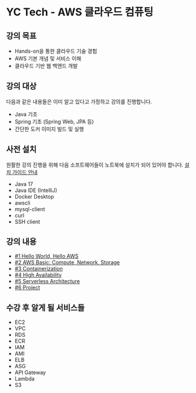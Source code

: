 # YC Tech - AWS 클라우드 컴퓨팅

## 강의 목표

- Hands-on을 통한 클라우드 기술 경험
- AWS 기본 개념 및 서비스 이해
- 클라우드 기반 웹 백엔드 개발

## 강의 대상

다음과 같은 내용들은 이미 알고 있다고 가정하고 강의를 진행합니다.

- Java 기초
- Spring 기초 (Spring Web, JPA 등)
- 간단한 도커 이미지 빌드 및 실행

## 사전 설치

원활한 강의 진행을 위해 다음 소프트웨어들이 노트북에 설치가 되어 있어야 합니다. [설치 가이드 안내](prerequisite/readme.md)

- Java 17
- Java IDE (IntelliJ)
- Docker Desktop
- awscli
- mysql-client
- curl
- SSH client

## 강의 내용

- [#1 Hello World, Hello AWS](01/readme.md)
- [#2 AWS Basic: Compute, Network, Storage](02/readme.md)
- [#3 Containerization](03/readme.md)
- [#4 High Availability](04/readme.md)
- [#5 Serverless Architecture](05/readme.md)
- [#6 Project](06/readme.md)


## 수강 후 알게 될 서비스들

- EC2
- VPC
- RDS
- ECR
- IAM
- AMI
- ELB
- ASG
- API Gateway
- Lambda
- S3